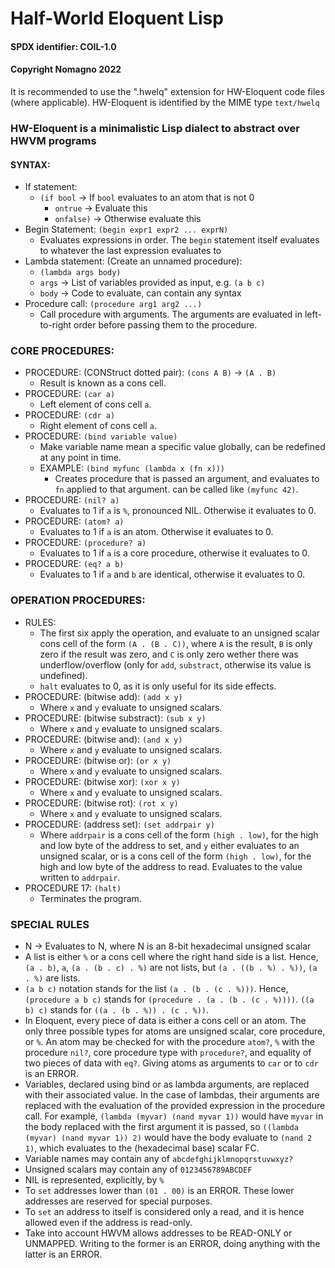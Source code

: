 # Half-World Eloquent Lisp
#### SPDX identifier: COIL-1.0
#### Copyright Nomagno 2022

It is recommended to use the ".hwelq" extension for HW-Eloquent code files (where applicable).
HW-Eloquent is identified by the MIME type `text/hwelq`

### HW-Eloquent is a minimalistic Lisp dialect to abstract over HWVM programs

#### SYNTAX:
- If statement:
  * `(if bool` -> If `bool` evaluates to an atom that is not 0
    * `ontrue` -> Evaluate this
    * `onfalse)` -> Otherwise evaluate this
- Begin Statement: `(begin expr1 expr2 ... exprN)`
  * Evaluates expressions in order. The `begin` statement itself evaluates to whatever the last expression evaluates to
- Lambda statement: (Create an unnamed procedure):
  * `(lambda args body)`
  * `args` -> List of variables provided as input, e.g. `(a b c)`
  * `body` -> Code to evaluate, can contain any syntax
- Procedure call: `(procedure arg1 arg2 ...)`
  * Call procedure with arguments. The arguments are evaluated in left-to-right order before passing them to the procedure.


### CORE PROCEDURES:

- PROCEDURE: (CONStruct dotted pair): `(cons A B)` -> `(A . B)`
  * Result is known as a cons cell.
- PROCEDURE: `(car a)`
  * Left element of cons cell `a`.
- PROCEDURE: `(cdr a)`
  * Right element of cons cell `a`.
- PROCEDURE: `(bind variable value)`
  * Make variable name mean a specific value globally, can be redefined at any point in time.
  * EXAMPLE: `(bind myfunc (lambda x (fn x)))`
    * Creates procedure that is passed an argument, and evaluates to
      `fn` applied to that argument. can be called like `(myfunc 42)`.
- PROCEDURE: `(nil? a)`
  * Evaluates to 1 if `a` is `%`, pronounced NIL. Otherwise it evaluates to 0.
- PROCEDURE: `(atom? a)`
  * Evaluates to 1 if `a` is an atom. Otherwise it evaluates to 0.
- PROCEDURE: `(procedure? a)`
  * Evaluates to 1 if `a` is a core procedure, otherwise it evaluates to 0.
- PROCEDURE: `(eq? a b)`
  * Evaluates to 1 if `a` and `b` are identical, otherwise it evaluates to 0.

### OPERATION PROCEDURES:
- RULES:
  * The first six apply the operation, and evaluate to an unsigned scalar cons cell of the form `(A . (B . C))`, where `A` is the result, `B` is only zero
  if the result was zero,  and `C` is only zero wether there was underflow/overflow (only for `add`, `substract`, otherwise its value is undefined).
  * `halt` evaluates to 0, as it is only useful for its side effects.
- PROCEDURE: (bitwise add): `(add x y)`
  * Where `x` and `y` evaluate to unsigned scalars.
- PROCEDURE: (bitwise substract): `(sub x y)`
  * Where `x` and `y` evaluate to unsigned scalars.
- PROCEDURE: (bitwise and): `(and x y)`
  * Where `x` and `y` evaluate to unsigned scalars.
- PROCEDURE: (bitwise or): `(or x y)`
  * Where `x` and `y` evaluate to unsigned scalars.
- PROCEDURE: (bitwise xor): `(xor x y)`
  * Where `x` and `y` evaluate to unsigned scalars.
- PROCEDURE: (bitwise rot): `(rot x y)`
  * Where `x` and `y` evaluate to unsigned scalars.
- PROCEDURE: (address set): `(set addrpair y)`
  * Where `addrpair` is a cons cell of the form `(high . low)`, for the high and low byte
    of the address to set, and `y` either evaluates to an unsigned scalar, or is a cons cell of the form `(high . low)`,
    for the high and low byte of the address to read. Evaluates to the value written to `addrpair`.
- PROCEDURE 17: `(halt)`
  * Terminates the program.

### SPECIAL RULES
- N -> Evaluates to N, where N is an 8-bit hexadecimal unsigned scalar
- A list is either `%` or a cons cell where the right hand side is a list.
  Hence, `(a . b)`, `a`, `(a . (b . c) . %)` are not lists, but `(a . ((b . %) . %))`, `(a . %)` are lists.
- `(a b c)` notation stands for the list `(a . (b . (c . %)))`. Hence, `(procedure a b c)` stands for `(procedure . (a . (b . (c . %))))`. `((a b) c)` stands for `((a . (b . %)) . (c . %))`.
- In Eloquent, every piece of data is either a cons cell or an atom. The only three possible types for atoms are unsigned scalar, core procedure, or `%`. An atom may be checked for with the procedure `atom?`, `%` with the procedure `nil?`, core procedure type with `procedure?`, and equality of two pieces of data with `eq?`. Giving atoms as arguments to `car` or to `cdr` is an ERROR.
- Variables, declared using bind or as lambda arguments, are replaced with their associated value.
  In the case of lambdas, their arguments are replaced with the evaluation of the provided expression in the procedure call.
  For example, `(lambda (myvar) (nand myvar 1))` would have `myvar` in the body replaced with the first argument it is passed,
  so `((lambda (myvar) (nand myvar 1)) 2)` would have the body evaluate to `(nand 2 1)`, which evaluates to the (hexadecimal base) scalar FC.
- Variable names may contain any of `abcdefghijklmnopqrstuvwxyz?`
- Unsigned scalars may contain any of `0123456789ABCDEF`
- NIL is represented, explicitly, by `%`
- To `set` addresses lower than `(01 . 00)` is an ERROR. These lower addresses are reserved for special purposes.
- To `set` an address to itself is considered only a read, and it is hence allowed even if the address is read-only.
- Take into account HWVM allows addresses to be READ-ONLY or UNMAPPED. Writing to the former is an ERROR, doing anything with the latter is an ERROR.
